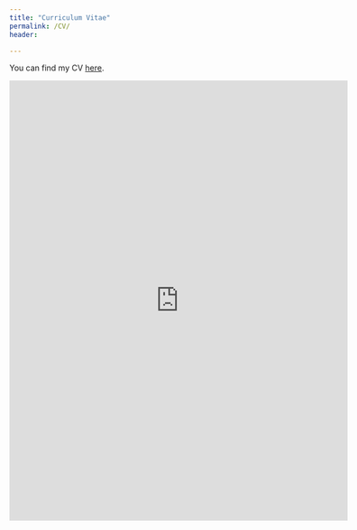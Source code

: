 ```yaml
---
title: "Curriculum Vitae"
permalink: /CV/
header:

---
```


You can find my CV [here](https://github.com/Mattiapzz/VisualCV/blob/main/MattiaPiazzaCVEng.pdf).

<embed src="https://mattiapzz.github.io/assets/pdf/MattiaPiazzaCVEng.pdf" type="application/pdf" width="600" height="780"/>


<!-- <object data="https://github.com/Mattiapzz/VisualCV/blob/main/MattiaPiazzaCVEng.pdf" type="application/pdf" width="700px" height="700px">
    <embed src="https://github.com/Mattiapzz/VisualCV/blob/main/MattiaPiazzaCVEng.pdf">
        <p>This browser does not support PDFs. Please download the PDF to view it: <a href="https://github.com/Mattiapzz/VisualCV/blob/main/MattiaPiazzaCVEng.pdf">Download PDF</a>.</p>
    </embed>
</object> -->








